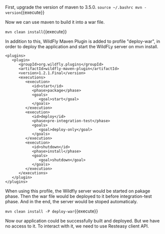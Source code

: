First, upgrade the version of maven to 3.5.0.
`source ~/.bashrc
mvn -version`{{execute}}



Now we can use maven to build it into a war file.


`mvn clean install`{{execute}}


In addition to this, WildFly Maven Plugin is added to profile "deploy-war", in order to deploy the application and start the WildFLy server on mvn install.
```
<plugins>
   <plugin>
      <groupId>org.wildfly.plugins</groupId>
      <artifactId>wildfly-maven-plugin</artifactId>
      <version>1.2.1.Final</version>
      <executions>
         <execution>
            <id>start</id>
            <phase>package</phase>
            <goals>
               <goal>start</goal>
            </goals>
         </execution>
         <execution>
            <id>deploy</id>
            <phase>pre-integration-test</phase>
            <goals>
               <goal>deploy-only</goal>
            </goals>
         </execution>
         <execution>
            <id>shutdown</id>
            <phase>install</phase>
            <goals>
               <goal>shutdown</goal>
            </goals>
         </execution>
      </executions>
   </plugin>
</plugins>
```
When using this profile, the Wildfly server would be started on pakage phase. Then the war file would be deployed to it before integration-test phase. And in the end, the server would be stoped automaticaly.


`mvn clean install -P deploy-war`{{execute}}



Now our application could be successfully built and deployed. But we have no access to it. To interact with it, we need to use Resteasy client API.
